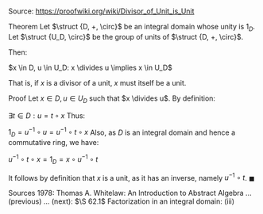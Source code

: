 # 

Source: https://proofwiki.org/wiki/Divisor_of_Unit_is_Unit

Theorem
Let $\struct {D, +, \circ}$ be an integral domain whose unity is $1_D$.
Let $\struct {U_D, \circ}$ be the group of units of $\struct {D, +, \circ}$.

Then:

$x \in D, u \in U_D: x \divides u \implies x \in U_D$

That is, if $x$ is a divisor of a unit, $x$ must itself be a unit.


Proof
Let $x \in D, u \in U_D$ such that $x \divides u$.
By definition:

$\exists t \in D: u = t \circ x$
Thus:

$1_D = u^{-1} \circ u = u^{-1} \circ t \circ x$
Also, as $D$ is an integral domain and hence a commutative ring, we have:

$u^{-1} \circ t \circ x = 1_D = x \circ u^{-1} \circ t$

It follows by definition that $x$ is a unit, as it has an inverse, namely $u^{-1} \circ t$.
$\blacksquare$


Sources
1978: Thomas A. Whitelaw: An Introduction to Abstract Algebra ... (previous) ... (next): $\S 62.1$ Factorization in an integral domain: $\text{(iii)}$




